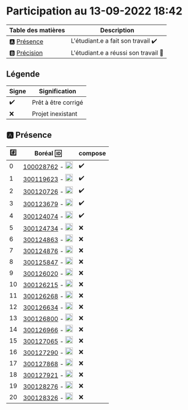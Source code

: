 # Participation au 13-09-2022 18:42

| Table des matières            | Description                                             |
|-------------------------------|---------------------------------------------------------|
| :a: [Présence](#a-présence)   | L'étudiant.e a fait son travail    :heavy_check_mark:   |
| :b: [Précision](#b-précision) | L'étudiant.e a réussi son travail  :tada:               |

## Légende

| Signe              | Signification                 |
|--------------------|-------------------------------|
| :heavy_check_mark: | Prêt à être corrigé           |
| :x:                | Projet inexistant             |

## :a: Présence

|:hash:| Boréal :id:                | compose       |
|------|----------------------------|---------------|
| 0 | [100028762](100028762/README.md) - <image src='https://avatars0.githubusercontent.com/u/96226008?s=460&v=4' width=20 height=20></image> | :heavy_check_mark: |
| 1 | [300119623](300119623/README.md) - <image src='https://avatars0.githubusercontent.com/u/97314467?s=460&v=4' width=20 height=20></image> | :heavy_check_mark: |
| 2 | [300120726](300120726/README.md) - <image src='https://avatars0.githubusercontent.com/u/105461057?s=460&v=4' width=20 height=20></image> | :heavy_check_mark: |
| 3 | [300123679](300123679/README.md) - <image src='https://avatars0.githubusercontent.com/u/105458655?s=460&v=4' width=20 height=20></image> | :heavy_check_mark: |
| 4 | [300124074](300124074/README.md) - <image src='https://avatars0.githubusercontent.com/u/97147101?s=460&v=4' width=20 height=20></image> | :heavy_check_mark: |
| 5 | [300124734](300124734/README.md) - <image src='https://avatars0.githubusercontent.com/u/583231?s=460&v=4' width=20 height=20></image> | :x: |
| 6 | [300124863](300124863/README.md) - <image src='https://avatars0.githubusercontent.com/u/97644305?s=460&v=4' width=20 height=20></image> | :x: |
| 7 | [300124876](300124876/README.md) - <image src='https://avatars0.githubusercontent.com/u/583231?s=460&v=4' width=20 height=20></image> | :x: |
| 8 | [300125847](300125847/README.md) - <image src='https://avatars0.githubusercontent.com/u/97644650?s=460&v=4' width=20 height=20></image> | :x: |
| 9 | [300126020](300126020/README.md) - <image src='https://avatars0.githubusercontent.com/u/583231?s=460&v=4' width=20 height=20></image> | :x: |
| 10 | [300126215](300126215/README.md) - <image src='https://avatars0.githubusercontent.com/u/583231?s=460&v=4' width=20 height=20></image> | :x: |
| 11 | [300126268](300126268/README.md) - <image src='https://avatars0.githubusercontent.com/u/97314948?s=460&v=4' width=20 height=20></image> | :x: |
| 12 | [300126634](300126634/README.md) - <image src='https://avatars0.githubusercontent.com/u/97324827?s=460&v=4' width=20 height=20></image> | :x: |
| 13 | [300126800](300126800/README.md) - <image src='https://avatars0.githubusercontent.com/u/583231?s=460&v=4' width=20 height=20></image> | :x: |
| 14 | [300126966](300126966/README.md) - <image src='https://avatars0.githubusercontent.com/u/94937166?s=460&v=4' width=20 height=20></image> | :x: |
| 15 | [300127065](300127065/README.md) - <image src='https://avatars0.githubusercontent.com/u/583231?s=460&v=4' width=20 height=20></image> | :x: |
| 16 | [300127290](300127290/README.md) - <image src='https://avatars0.githubusercontent.com/u/105463700?s=460&v=4' width=20 height=20></image> | :x: |
| 17 | [300127868](300127868/README.md) - <image src='https://avatars0.githubusercontent.com/u/583231?s=460&v=4' width=20 height=20></image> | :x: |
| 18 | [300127921](300127921/README.md) - <image src='https://avatars0.githubusercontent.com/u/583231?s=460&v=4' width=20 height=20></image> | :x: |
| 19 | [300128276](300128276/README.md) - <image src='https://avatars0.githubusercontent.com/u/113144317?s=460&v=4' width=20 height=20></image> | :x: |
| 20 | [300128326](300128326/README.md) - <image src='https://avatars0.githubusercontent.com/u/105472970?s=460&v=4' width=20 height=20></image> | :x: |
